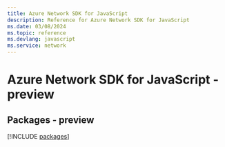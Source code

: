 ```yaml
---
title: Azure Network SDK for JavaScript
description: Reference for Azure Network SDK for JavaScript
ms.date: 03/08/2024
ms.topic: reference
ms.devlang: javascript
ms.service: network
---
```

# Azure Network SDK for JavaScript - preview
## Packages - preview
[!INCLUDE [packages](network-index.md)]